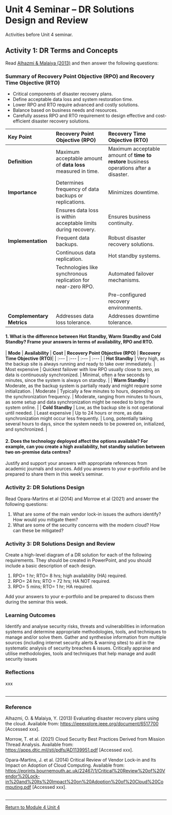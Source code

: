 # Unit 4 Seminar – DR Solutions Design and Review

Activities before Unit 4 seminar.

## Activity 1: DR Terms and Concepts
Read [Alhazmi & Malaiya (2013)](ISM_Unit04_SeminarReading1.pdf) and then answer the following questions:

### Summary of Recovery Point Objective (RPO) and Recovery Time Objective (RTO)
 - Critical components of disaster recovery plans.
 - Define acceptable data loss and system restoration time.
 - Lower RPO and RTO require advanced and costly solutions.
 - Balance based on business needs and resources.
 - Carefully assess RPO and RTO requirement to design effective and cost-efficient disaster recovery solutions.

| **Key Point** | **Recovery Point Objective (RPO)** | **Recovery Time Objective (RTO)**|
| :--- | :--- | :--- |
| **Definition** |  Maximum acceptable amount of **data loss** measured in time. | Maximum acceptable amount of **time to restore** business operations after a disaster. |
| **Importance** | Determines frequency of data backups or replications. | Minimizes downtime. |
|  | Ensures data loss is within acceptable limits during recovery. | Ensures business continuity. |
| **Implementation** | Frequent data backups. | Robust disaster recovery solutions. |
|  | Continuous data replication. | Hot standby systems. |
|  | Technologies like synchronous replication for near-zero RPO. | Automated failover mechanisms. |
|  | | Pre-configured recovery environments. |
| **Complementary Metrics** | Addresses data loss tolerance. | Addresses downtime tolerance. |


#### 1. What is the difference between Hot Standby, Warm Standby and Cold Standby? Frame your answers in terms of availability, RPO and RTO.

| **Mode** | **Availability** | **Cost** | **Recovery Point Objective (RPO)** | **Recovery Time Objective (RTO)**|
| :--- | :--- | :--- | :--- |
| **Hot Standby** | Very high, as the backup site is always running and ready to take over immediately. | Most expensive | Quickest failover with low RPO usually close to zero, as data is continuously synchronized. | Minimal, often a few seconds to minutes, since the system is always on standby. |
| **Warm Standby** | Moderate, as the backup system is partially ready and might require some initialization. | Moderate | Typically a few minutes to hours, depending on the synchronization frequency. | Moderate, ranging from minutes to hours, as some setup and data synchronization might be needed to bring the system online. |
| **Cold Standby** | Low, as the backup site is not operational until needed. | Least expensive | Up to 24 hours or more, as data synchronization might occur less frequently. | Long, potentially taking several hours to days, since the system needs to be powered on, initialized, and synchronized. |

#### 2. Does the technology deployed affect the options available? For example, can you create a high availability, hot standby solution between two on-premise data centres?

Justify and support your answers with appropriate references from academic journals and sources. Add you answers to your e-portfolio and be prepared to share them in this week’s seminar.

### Activity 2: DR Solutions Design
Read Opara-Martins et al (2014) and Morrow et al (2021) and answer the following questions:
1. What are some of the main vendor lock-in issues the authors identify? How would you mitigate them?
2. What are some of the security concerns with the modern cloud? How can these be mitigated?

### Activity 3: DR Solutions Design and Review
Create a high-level diagram of a DR solution for each of the following requirements. They should be created in PowerPoint, and you should include a basic description of each design.
1. RPO= 1 hr; RTO= 8 hrs; high availability (HA) required.
2. RPO= 24 hrs; RTO = 72 hrs; HA NOT required.
3. RPO= 5 mins; RTO= 1 hr; HA required.
   
Add your answers to your e-portfolio and be prepared to discuss them during the seminar this week.

### Learning Outcomes
Identify and analyse security risks, threats and vulnerabilities in information systems and determine appropriate methodologies, tools, and techniques to manage and/or solve them.
Gather and synthesise information from multiple sources (including internet security alerts & warning sites) to aid in the systematic analysis of security breaches & issues.
Critically appraise and utilise methodologies, tools and techniques that help manage and audit security issues

### Reflections
xxx 
<br><br>

---

### Reference
Alhazmi, O. & Malaiya, Y. (2013) Evaluating disaster recovery plans using the cloud. Available from: https://ieeexplore.ieee.org/document/6517700 [Accessed xxx].

Morrow, T. et al. (2021) Cloud Security Best Practices Derived from Mission Thread Analysis. Available from: https://apps.dtic.mil/sti/pdfs/AD1139951.pdf [Accessed xxx].

Opara-Martins, J. et al. (2014) Critical Review of Vendor Lock-in and Its Impact on Adoption of Cloud Computing. Available from: https://eprints.bournemouth.ac.uk/22467/1/Critical%20Review%20of%20Vendor%20Lock-in%20and%20Its%20Impact%20on%20Adoption%20of%20Cloud%20Computing.pdf [Accessed xxx].
<br><br>

---

[Return to Module 4 Unit 4](ISM_Unit04.md)
